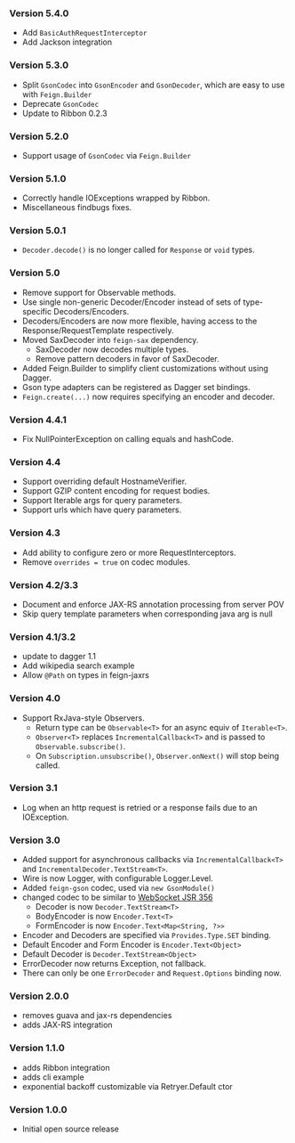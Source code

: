 ### Version 5.4.0
* Add `BasicAuthRequestInterceptor`
* Add Jackson integration

### Version 5.3.0
* Split `GsonCodec` into `GsonEncoder` and `GsonDecoder`, which are easy to use with `Feign.Builder`
* Deprecate `GsonCodec`
* Update to Ribbon 0.2.3

### Version 5.2.0
* Support usage of `GsonCodec` via `Feign.Builder`

### Version 5.1.0
* Correctly handle IOExceptions wrapped by Ribbon.
* Miscellaneous findbugs fixes.

### Version 5.0.1
* `Decoder.decode()` is no longer called for `Response` or `void` types.

### Version 5.0
* Remove support for Observable methods.
* Use single non-generic Decoder/Encoder instead of sets of type-specific Decoders/Encoders.
* Decoders/Encoders are now more flexible, having access to the Response/RequestTemplate respectively.
* Moved SaxDecoder into `feign-sax` dependency.
  * SaxDecoder now decodes multiple types.
  * Remove pattern decoders in favor of SaxDecoder.
* Added Feign.Builder to simplify client customizations without using Dagger.
* Gson type adapters can be registered as Dagger set bindings.
* `Feign.create(...)` now requires specifying an encoder and decoder.

### Version 4.4.1
* Fix NullPointerException on calling equals and hashCode.

### Version 4.4
* Support overriding default HostnameVerifier.
* Support GZIP content encoding for request bodies.
* Support Iterable args for query parameters.
* Support urls which have query parameters.

### Version 4.3
* Add ability to configure zero or more RequestInterceptors.
* Remove `overrides = true` on codec modules.

### Version 4.2/3.3
* Document and enforce JAX-RS annotation processing from server POV
* Skip query template parameters when corresponding java arg is null

### Version 4.1/3.2
* update to dagger 1.1
* Add wikipedia search example
* Allow `@Path` on types in feign-jaxrs

### Version 4.0
* Support RxJava-style Observers.
  * Return type can be `Observable<T>` for an async equiv of `Iterable<T>`.
  * `Observer<T>` replaces `IncrementalCallback<T>` and is passed to `Observable.subscribe()`.
  * On `Subscription.unsubscribe()`, `Observer.onNext()` will stop being called.

### Version 3.1
* Log when an http request is retried or a response fails due to an IOException.

### Version 3.0
* Added support for asynchronous callbacks via `IncrementalCallback<T>` and `IncrementalDecoder.TextStream<T>`.
* Wire is now Logger, with configurable Logger.Level.
* Added `feign-gson` codec, used via `new GsonModule()`
* changed codec to be similar to [WebSocket JSR 356](http://docs.oracle.com/javaee/7/api/javax/websocket/package-summary.html)
  * Decoder is now `Decoder.TextStream<T>`
  * BodyEncoder is now `Encoder.Text<T>`
  * FormEncoder is now `Encoder.Text<Map<String, ?>>`
* Encoder and Decoders are specified via `Provides.Type.SET` binding.
* Default Encoder and Form Encoder is `Encoder.Text<Object>`
* Default Decoder is `Decoder.TextStream<Object>`
* ErrorDecoder now returns Exception, not fallback.
* There can only be one `ErrorDecoder` and `Request.Options` binding now. 

### Version 2.0.0
* removes guava and jax-rs dependencies
* adds JAX-RS integration

### Version 1.1.0
* adds Ribbon integration
* adds cli example
* exponential backoff customizable via Retryer.Default ctor

### Version 1.0.0

* Initial open source release

